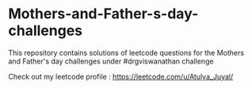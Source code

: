 # Mothers-and-Father-s-day-challenges
This repository contains solutions of leetcode questions for the Mothers and Father's day challenges under #drgviswanathan challenge

Check out my leetcode profile : https://leetcode.com/u/Atulya_Juyal/
